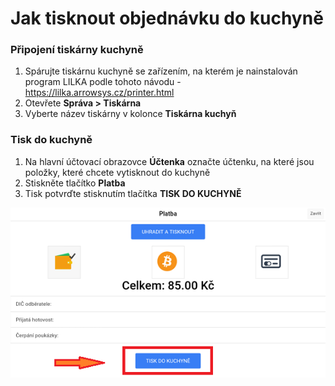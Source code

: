 # Jak tisknout objednávku do kuchyně

### Připojení tiskárny kuchyně

1. Spárujte tiskárnu kuchyně se zařízením, na kterém je nainstalován program LILKA podle tohoto návodu -                                      https://lilka.arrowsys.cz/printer.html
2. Otevřete **Správa > Tiskárna**
3. Vyberte název tiskárny v kolonce **Tiskárna kuchyň**

### Tisk do kuchyně

1. Na hlavní účtovací obrazovce **Účtenka** označte účtenku, na které jsou položky, které chcete vytisknout do kuchyně
2. Stiskněte tlačítko **Platba**
3. Tisk potvrďte stisknutím tlačítka **TISK DO KUCHYNĚ**

![](img/printerkitchen.png)
